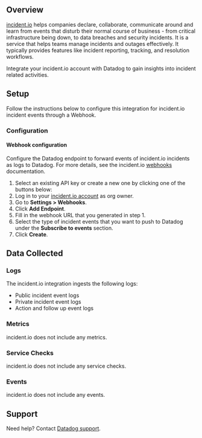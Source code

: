## Overview

[incident.io][1] helps companies declare, collaborate, communicate around and learn from events that disturb their normal course of business - from critical infrastructure being down, to data breaches and security incidents. It is a service that helps teams manage incidents and outages effectively. It typically provides features like incident reporting, tracking, and resolution workflows.

Integrate your incident.io account with Datadog to gain insights into incident related activities.

## Setup

Follow the instructions below to configure this integration for incident.io incident events through a Webhook.

### Configuration

#### Webhook configuration
Configure the Datadog endpoint to forward events of incident.io incidents as logs to Datadog. For more details, see the incident.io [webhooks][2] documentation.

1. Select an existing API key or create a new one by clicking one of the buttons below: <!-- UI Component to be added by Datadog team -->
2. Log in to your [incident.io account][3] as org owner.
3. Go to **Settings > Webhooks**.
4. Click **Add Endpoint**.
5. Fill in the webhook URL that you generated in step 1.
6. Select the type of incident events that you want to push to Datadog under the **Subscribe to events** section.
7. Click **Create**.

## Data Collected

### Logs
The incident.io integration ingests the following logs:
- Public incident event logs
- Private incident event logs
- Action and follow up event logs 

### Metrics

incident.io does not include any metrics.

### Service Checks

incident.io does not include any service checks.

### Events

incident.io does not include any events.

## Support

Need help? Contact [Datadog support][4].

[1]: https://incident.io/
[2]: https://api-docs.incident.io/tag/Webhooks/
[3]: https://app.incident.io/
[4]: https://docs.datadoghq.com/help/
